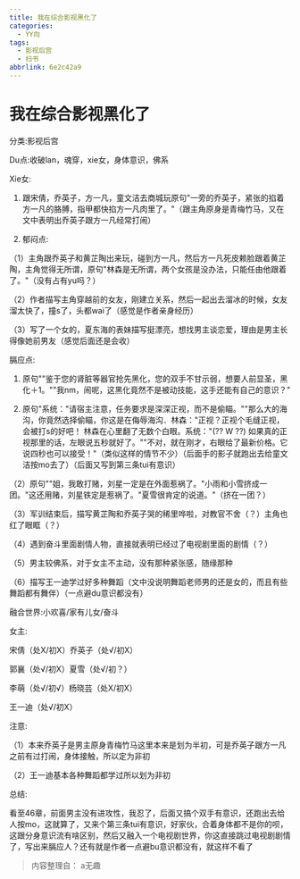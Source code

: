```yaml
---
title: 我在综合影视黑化了
categories:
  - YY向
tags:
  - 影视后宫
  - 扫书
abbrlink: 6e2c42a9
---
```

# 我在综合影视黑化了
分类:影视后宫

Du点:收破lan，魂穿，xie女，身体意识，佛系

Xie女:

1.  跟宋倩，乔英子，方一凡，童文洁去商城玩原句"一旁的乔英子，紧张的掐着方一凡的胳膊，指甲都快掐方一凡肉里了。"（跟主角原身是青梅竹马，又在文中表明出乔英子跟方一凡经常打闹）

2.  郁闷点:

（1）主角跟乔英子和黄芷陶出来玩，碰到方一凡，然后方一凡死皮赖脸跟着黄芷陶，主角觉得无所谓，原句"林森是无所谓，两个女孩是没办法，只能任由他跟着了。"（没有占有yu吗？）

（2）作者描写主角穿越前的女友，刚建立关系，然后一起出去溜冰的时候，女友溜太快了，撞s了，头都wai了（感觉是作者亲身经历）

（3）写了一个女的，夏东海的表妹描写挺漂亮，想找男主谈恋爱，理由是男主长得像她前男友（感觉后面还是会收）

膈应点:

1.  原句""鉴于您的肾脏等器官抢先黑化，您的双手不甘示弱，想要人前显圣，黑化＋1。""我nm，闹呢，这黑化竟然不是被动技能，这手还能有自己的意识？"

2.  原句"系统："请宿主注意，任务要求是深深正视，而不是偷瞄。""那么大的海沟，你竟然选择偷瞄，你这是在侮辱海沟．林森："正视？正视个毛缝正视，会被打s的好吧！
    林森在心里翻了无数个白眼。系统："(?? W ??)
    如果真的正视那里的话，左眼说五秒就好了。""不对，就在刚才，右眼给了最新价格。它说四秒也可以接受！"（类似这样的情节不少）（后面手的影子就跑出去给童文洁按mo去了）（后面又写到第三条tui有意识）

（2）原句""姐，我敢打赌，刘星一定是在外面惹祸了。"小雨和小雪挤成一团。"这还用赌，刘星铁定是惹祸了。"夏雪很肯定的说道。"（挤在一团？）

（3）军训结束后，描写黄芷陶和乔英子哭的稀里哗啦，对教官不舍（？）主角也红了眼眶（？）

（4）遇到奋斗里面剧情人物，直接就表明已经过了电视剧里面的剧情（？）

（5）男主较佛系，对于女主不主动，没有那种紧张感，随缘那种

（6）描写王一迪学过好多种舞蹈（文中没说明舞蹈老师男的还是女的，而且有些舞蹈都有舞伴）（一点避du意识都没有）

融合世界:小欢喜/家有儿女/奋斗

女主:

宋倩（处X/初X）乔英子（处√/初X）

郭襄（处√/初X）夏雪（处√/初？）

李萌（处√/初√）杨晓芸（处X/初X）

王一迪（处√/初X）

注意:

（1）本来乔英子是男主原身青梅竹马这里本来是划为半初，可是乔英子跟方一凡之前有过打闹，身体接触，所以定为非初

（2）王一迪基本各种舞蹈都学过所以划为非初

总结:

看至46章，前面男主没有进攻性，我忍了，后面又搞个双手有意识，还跑出去给人按mo，这就算了，又来个第三条tui有意识，好家伙，合着身体都不是你的呗，这跟分身意识流有啥区别，然后又融入一个电视剧世界，你这直接跳过电视剧剧情了，写出来膈应人？还有就是作者一点避bu意识都没有，就这样不看了


> 内容整理自： a无趣